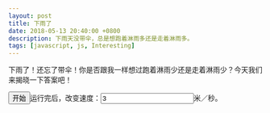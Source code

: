 ```yaml
---
layout: post
title: 下雨了
date: 2018-05-13 20:40:00 +0800
description: 下雨天没带伞，总是想跑着淋雨多还是走着淋雨多。
tags: [javascript, js, Interesting]
---
```



下雨了！还忘了带伞！你是否跟我一样想过跑着淋雨少还是走着淋雨少？今天我们来揭晓一下答案吧！

<button onclick="star()">开始</button>运行完后，改变速度：<input id="step" type="number" step="1" min="1" value="3">米／秒。<span id="getRains"></span>
<canvas id="sky"></canvas>
  <script type="text/javascript">
    var can=document.getElementById('sky');
    can.width=document.body.clientWidth-300;
    can.height=Math.max(document.documentElement.clientHeight-100,500);
    // ctx.beginPath();
    var ctx=can.getContext('2d');
    ctx.fillStyle='rgba(0,0,0,0)';
    // ctx.fillRect(0,0,can.width,can.height);
    function clearSky(){
      ctx.clearRect(0,0,can.width,can.height);
      // ctx.fillRect(0,0,can.width,can.height);
    }
  </script>
  <script type="text/javascript">
    var Rain=function(){
  this.v=[];
  this.x=[];
  this.y=[];
  // this.time=[];
}
Rain.prototype.num=100;
Rain.prototype.init=function(){
  for(var i=0;i<this.num;i++){
    var that=this;
      that.v[i]=(Math.random()+1)*3+10;
      that.x[i]=document.body.clientWidth*Math.random()+1;
      that.y[i]=0;
      // that.time[i]=document.body.clientHeight/that.v[i];
  }
}
Rain.prototype.move=function(){
  for(var i=0;i<this.num;i++){
    this.reborn(i);
    ctx.beginPath();
    this.y[i]=this.y[i]+this.v[i];
    if(walkerX<this.x[i]&&this.x[i]<walkerX+137&&can.height-240<this.y[i]&&this.y[i]<can.height){
      rains++;
      // console.log(document.getElementById('step').value);

      step=Number(document.getElementById('step').value);
      // step=1;
      this.v.splice(i, 1);
      this.x.splice(i, 1);
      this.y.splice(i, 1);
      // this.time.splice(i, 1);
      this.born();
    }
    ctx.moveTo(this.x[i],this.y[i]+this.v[i]);
    ctx.lineTo(this.x[i]-1,this.y[i]+20);
    ctx.lineTo(this.x[i]+1,this.y[i]+20);
    ctx.closePath();
    ctx.stroke();
  }
}
Rain.prototype.reborn=function(which){
  // this.time[which]--;
  // if(this.y[which]>can.height&&this.time[which]<=0){
  if(this.y[which]>can.height){
    this.v[which]=(Math.random()+1)*3+10;
    this.x[which]=document.body.clientWidth*Math.random()+1;
    this.y[which]=0;
    // this.time[i]=document.body.clientHeight/this.v[i];
  }
}
Rain.prototype.born=function(){
  this.v[100]=(Math.random()+1)*3+10;
  this.x[100]=document.body.clientWidth*Math.random()+1;
  this.y[100]=0;
  // this.time[100]=document.body.clientHeight/this.v[i];
}
  </script>
  <script>
    var imgObj0 = new Image();
    var imgObj1 = new Image();
    var imgObj2 = new Image();
    var imgObj3 = new Image();
    var imgObj4 = new Image();
      imgObj0.src = "http://github.zhihuilife.info/walking-man-1.png";
      imgObj1.src = "http://github.zhihuilife.info/walking-man-2.png";
      imgObj2.src = "http://github.zhihuilife.info/walking-man-3.png";
      imgObj3.src = "http://github.zhihuilife.info/walking-man-4.png";
      imgObj4.src = "http://github.zhihuilife.info/walking-man-5.png";
    var walker=[imgObj0,imgObj1,imgObj2,imgObj3,imgObj4];
    var i=0;
    var walkerX=0;
    var walkerTime;
    var rains=0;
    var step=0;
    var getRainsArr=[];
    var time=0;
    function walk(){
      finish();
      walkerTime=setInterval(function(){
        i=i%5;
        clearSky();
        if(walkerX>can.width){
          finish();
          calculate();
        }
        ctx.drawImage(walker[i],walkerX+=step,can.height-240);
        i++;
      },100)
    }
    function finish(){
      clearInterval(walkerTime);
      clearInterval(rainTime);

    }
    function calculate(){
      var showRains=document.getElementById('getRains');
      showRains.innerHTML='一共打到'+rains/time+'个雨点！';
    }
  </script>
  <script type="text/javascript">
    var rainTime;
    function star(){
      time++;
      walkerX=0;
      var rain=new Rain();
      rain.init();
      walk();

      rainTime=setInterval(function() {
        rain.move();
      },60)
    }
  </script>
